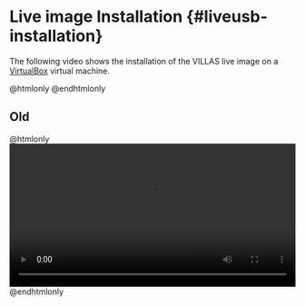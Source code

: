# Live image Installation {#liveusb-installation}

The following video shows the installation of the VILLAS live image on a [VirtualBox](http://www.virtualbox.org) virtual machine.

@htmlonly
<asciinema-player cols="500" poster="npt:0:1" src="recordings/terminal/villaslive-installation.json">
@endhtmlonly

## Old

@htmlonly
<video controls width="100%" align="center">
	<source src="https://videos.fein-aachen.org/VILLASlive_Installation_0.8.2.mp4" type="video/mp4">
</video>
@endhtmlonly
